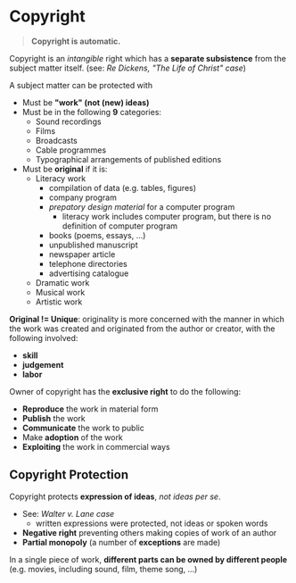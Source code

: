 # Copyright

> **Copyright is automatic.**

Copyright is an _intangible_ right which has a **separate subsistence** from the subject matter itself. (see: _Re Dickens, "The Life of Christ" case_)

A subject matter can be protected with

- Must be **"work" (not (new) ideas)**
- Must be in the following **9** categories: <!-- ??? -->
  - Sound recordings
  - Films
  - Broadcasts
  - Cable programmes
  - Typographical arrangements of published editions
- Must be **original** if it is:
  - Literacy work
    - compilation of data (e.g. tables, figures)
    - company program
    - _prepatory design material_ for a computer program
      - literacy work includes computer program, but there is no definition of computer program
    - books (poems, essays, ...)
    - unpublished manuscript
    - newspaper article
    - telephone directories
    - advertising catalogue
  - Dramatic work
  - Musical work
  - Artistic work

**Original != Unique**: originality is more concerned with the manner in which the work was created and originated from the author or creator, with the following involved:

- **skill**
- **judgement**
- **labor**

Owner of copyright has the **exclusive right** to do the following:

- **Reproduce** the work in material form
- **Publish** the work
- **Communicate** the work to public
- Make **adoption** of the work
- **Exploiting** the work in commercial ways

## Copyright Protection

Copyright protects **expression of ideas**, _not ideas per se_.

- See: _Walter v. Lane case_
  - written expressions were protected, not ideas or spoken words
- **Negative right** preventing others making copies of work of an author
- **Partial monopoly** (a number of **exceptions** are made)

In a single piece of work, **different parts can be owned by different people** (e.g. movies, including sound, film, theme song, ...)
